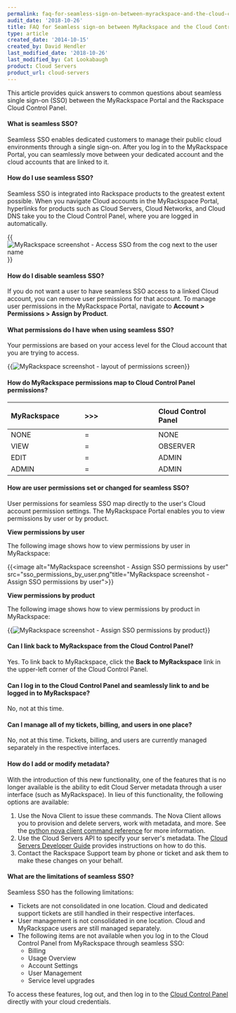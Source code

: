 ```yaml
---
permalink: faq-for-seamless-sign-on-between-myrackspace-and-the-cloud-control-panel
audit_date: '2018-10-26'
title: FAQ for Seamless sign-on between MyRackspace and the Cloud Control Panel
type: article
created_date: '2014-10-15'
created_by: David Hendler
last_modified_date: '2018-10-26'
last_modified_by: Cat Lookabaugh
product: Cloud Servers
product_url: cloud-servers
---
```


This article provides quick answers to common questions about seamless single
sign-on (SSO) between the MyRackspace Portal and the Rackspace Cloud
Control Panel.

#### What is seamless SSO?

Seamless SSO enables dedicated customers to manage their public cloud
environments through a single sign-on. After you log in
to the MyRackspace Portal, you can seamlessly move between your
dedicated account and the cloud accounts that are linked to it.

#### How do I use seamless SSO?

Seamless SSO is integrated into Rackspace products to the greatest extent possible.
When you navigate Cloud accounts in the MyRackspace Portal, hyperlinks for
products such as Cloud Servers, Cloud Networks, and Cloud DNS take you
to the Cloud Control Panel, where you are logged in automatically.

{{<image alt="MyRackspace screenshot - Access SSO from the cog next to the user name" src="sso_howto_use.png" title="MyRackspace screenshot - Access SSO from the cog next to the user name">}}

#### How do I disable seamless SSO?

If you do not want a user to have seamless SSO access to a linked Cloud
account, you can remove user permissions for that account. To manage user
permissions in the MyRackspace Portal, navigate to **Account > Permissions >
Assign by Product**.

#### What permissions do I have when using seamless SSO?

Your permissions are based on your access level for the Cloud account that you
are trying to access.

{{<image alt="MyRackspace screenshot - layout of permissions screen" src="sso_permissions_layout.png" title="MyRackspace screenshot - layout of permissions screen">}}

#### How do MyRackspace permissions map to Cloud Control Panel permissions?

<table>
<colgroup>
<col width="33%" />
<col width="33%" />
<col width="33%" />
</colgroup>
<thead>
<tr class="header">
<th align="left"><div class="tablesorter-header-inner">
<div class="tablesorter-header-inner">
<p> MyRackspace</p>
</div>
</div></th>
<th align="left"><div class="tablesorter-header-inner">
<div class="tablesorter-header-inner">
 &gt;&gt;&gt;
</div>
</div></th>
<th align="left"><div class="tablesorter-header-inner">
<div class="tablesorter-header-inner">
 Cloud Control Panel
</div>
</div></th>
</tr>
</thead>
<tbody>
<tr class="odd">
<td align="left"> NONE</td>
<td align="left"> =</td>
<td align="left"> NONE</td>
</tr>
<tr class="even">
<td align="left"> VIEW</td>
<td align="left"> =</td>
<td align="left">OBSERVER</td>
</tr>
<tr class="odd">
<td align="left"> EDIT</td>
<td align="left"> =</td>
<td align="left"> ADMIN</td>
</tr>
<tr class="even">
<td align="left">ADMIN</td>
<td align="left">=</td>
<td align="left">ADMIN</td>
</tr>
</tbody>
</table>

#### How are user permissions set or changed for seamless SSO?

User permissions for seamless SSO map directly to the user's Cloud
account permission settings. The MyRackspace Portal enables you to view
permissions by user or by product.

**View permissions by user**

The following image shows how to view permissions by user in MyRackspace:

{{<image alt="MyRackspace screenshot - Assign SSO permissions by user" src="sso_permissions_by_user.png"title="MyRackspace screenshot - Assign SSO permissions by user">}}

**View permissions by product**

The following image shows how to view permissions by product in MyRackspace:

{{<image alt="MyRackspace screenshot - Assign SSO permissions by product" src="sso_permission_by_product.png" title="MyRackspace screenshot - Assign SSO permissions by product">}}

#### Can I link back to MyRackspace from the Cloud Control Panel?

Yes. To link back to MyRackspace, click the **Back to MyRackspace** link in the
upper-left corner of the Cloud Control Panel.

#### Can I log in to the Cloud Control Panel and seamlessly link to and be logged in to MyRackspace?

No, not at this time.

#### Can I manage all of my tickets, billing, and users in one place?

No, not at this time. Tickets, billing, and users are currently managed
separately in the respective interfaces.

#### How do I add or modify metadata?

With the introduction of this new functionality, one of the features
that is no longer available is the ability to edit Cloud Server
metadata through a user interface (such as MyRackspace). In lieu of this
functionality, the following options are available:

1.  Use the Nova Client to issue these commands. The Nova Client allows you to
    provision and delete servers, work with metadata, and more. See the
    [python nova client command reference](/support/how-to/useful-python-novaclient-commands)
    for more information.
2.  Use the Cloud Servers API to specify your server's metadata. The
    [Cloud Servers Developer Guide](https://bit.ly/2tKspm2) provides
    instructions on how to do this.
3.  Contact the Rackspace Support team by phone or ticket and ask them to make
    these changes on your behalf.

#### What are the limitations of seamless SSO?

Seamless SSO has the following limitations:

-   Tickets are not consolidated in one location. Cloud and dedicated
    support tickets are still handled in their respective interfaces.
-   User management is not consolidated in one location. Cloud and
    MyRackspace users are still managed separately.
-   The following items are not available when you log in to the
    Cloud Control Panel from MyRackspace through seamless SSO:
    -   Billing
    -   Usage Overview
    -   Account Settings
    -   User Management
    -   Service level upgrades

To access these features, log out, and then log in to the
[Cloud Control Panel](https://login.rackspace.com) directly with your cloud
credentials.
